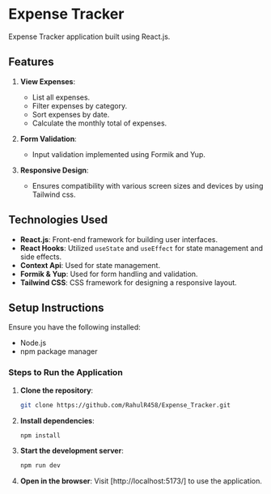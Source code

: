 # Expense Tracker

Expense Tracker application built using React.js.

## Features

1. **View Expenses**:
   - List all expenses.
   - Filter expenses by category.
   - Sort expenses by date.
   - Calculate the monthly total of expenses.

2. **Form Validation**:
   - Input validation implemented using Formik and Yup.

3. **Responsive Design**:
   - Ensures compatibility with various screen sizes and devices by using Tailwind css.

## Technologies Used

- **React.js**: Front-end framework for building user interfaces.
- **React Hooks**: Utilized `useState` and `useEffect` for state management and side effects.
- **Context Api**: Used for state management.
- **Formik & Yup**: Used for form handling and validation.
- **Tailwind CSS**: CSS framework for designing a responsive layout.

## Setup Instructions

Ensure you have the following installed:
- Node.js 
- npm package manager

### Steps to Run the Application

1. **Clone the repository**:
   ```bash
   git clone https://github.com/RahulR458/Expense_Tracker.git
   ```

2. **Install dependencies**:
   ```bash
   npm install
   ```

3. **Start the development server**:
   ```bash
   npm run dev
   ```

4. **Open in the browser**:
   Visit [http://localhost:5173/] to use the application.


